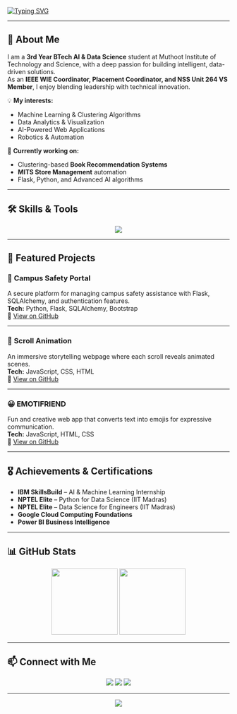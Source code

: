 <!-- Typing Animation Header -->
[![Typing SVG](https://readme-typing-svg.herokuapp.com?size=30&duration=4000&color=F75C7E&center=true&vCenter=true&width=900&lines=Hi%2C+I'm+Alisha+Mary+Shibu+👋;AI+%26+Data+Science+Engineer;IEEE+%26+NSS+Leader;Passionate+About+Intelligent+Systems)](https://git.io/typing-svg)

---

## 🚀 About Me
I am a **3rd Year BTech AI & Data Science** student at Muthoot Institute of Technology and Science, with a deep passion for building intelligent, data-driven solutions.  
As an **IEEE WIE Coordinator, Placement Coordinator, and NSS Unit 264 VS Member**, I enjoy blending leadership with technical innovation.  

💡 **My interests:**
- Machine Learning & Clustering Algorithms
- Data Analytics & Visualization
- AI-Powered Web Applications
- Robotics & Automation

🌱 **Currently working on:**
- Clustering-based **Book Recommendation Systems**
- **MITS Store Management** automation
- Flask, Python, and Advanced AI algorithms

---

## 🛠 Skills & Tools
<p align="center">
  <img src="https://skillicons.dev/icons?i=python,flask,r,html,css,js,bootstrap,git,github,mysql" />
</p>

---

## 📌 Featured Projects

### 🏫 **Campus Safety Portal**
A secure platform for managing campus safety assistance with Flask, SQLAlchemy, and authentication features.  
**Tech:** Python, Flask, SQLAlchemy, Bootstrap  
🔗 [View on GitHub](https://github.com/Alisha-2004/campus-safety-portal)

---

### 🎨 **Scroll Animation**
An immersive storytelling webpage where each scroll reveals animated scenes.  
**Tech:** JavaScript, CSS, HTML  
🔗 [View on GitHub](https://github.com/Alisha-2004/scroll-animation)

---

### 😀 **EMOTIFRIEND**
Fun and creative web app that converts text into emojis for expressive communication.  
**Tech:** JavaScript, HTML, CSS  
🔗 [View on GitHub](https://github.com/Alisha-2004/EMOTIFRIEND)

---

## 🎖 Achievements & Certifications
- **IBM SkillsBuild** – AI & Machine Learning Internship  
- **NPTEL Elite** – Python for Data Science (IIT Madras)  
- **NPTEL Elite** – Data Science for Engineers (IIT Madras)  
- **Google Cloud Computing Foundations**  
- **Power BI Business Intelligence**  

---

## 📊 GitHub Stats
<p align="center">
  <img src="https://github-readme-streak-stats.herokuapp.com/?user=Alisha-2004&theme=radical&hide_border=false" height="150"/>
  <img src="https://github-readme-stats.vercel.app/api?username=Alisha-2004&show_icons=true&theme=radical" height="150"/>
</p>

---

## 📫 Connect with Me
<p align="center">
  <a href="mailto:alishamaryshibu@gmail.com"><img src="https://img.shields.io/badge/Email-D14836?style=for-the-badge&logo=gmail&logoColor=white"/></a>
  <a href="https://www.linkedin.com/in/alisha-mary-shibu-730040257/"><img src="https://img.shields.io/badge/LinkedIn-0077B5?style=for-the-badge&logo=linkedin&logoColor=white"/></a>
  <a href="https://github.com/Alisha-2004"><img src="https://img.shields.io/badge/GitHub-181717?style=for-the-badge&logo=github&logoColor=white"/></a>
</p>

---

<p align="center">
  <img src="https://readme-typing-svg.herokuapp.com?size=20&duration=4000&color=6A5ACD&center=true&vCenter=true&width=600&lines=Code+with+purpose,+build+with+passion.;Learning+never+stops.;Innovating+for+a+smarter+future."/>
</p>
